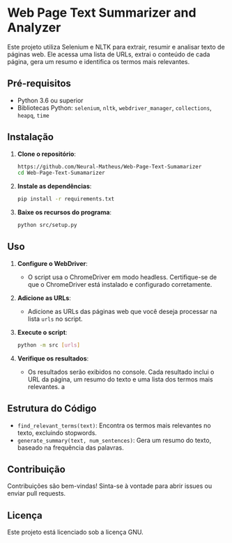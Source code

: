 # Web Page Text Summarizer and Analyzer

Este projeto utiliza Selenium e NLTK para extrair, resumir e analisar texto de páginas web. Ele acessa uma lista de URLs, extrai o conteúdo de cada página, gera um resumo e identifica os termos mais relevantes.

## Pré-requisitos

- Python 3.6 ou superior
- Bibliotecas Python: `selenium`, `nltk`, `webdriver_manager`, `collections`, `heapq`, `time`

## Instalação

1. **Clone o repositório**:
    ```sh
    https://github.com/Neural-Matheus/Web-Page-Text-Sumamarizer
    cd Web-Page-Text-Sumamarizer
    ```

2. **Instale as dependências**:
    ```sh
    pip install -r requirements.txt
    ```

3. **Baixe os recursos do programa**:
    ```bash
    python src/setup.py
    ```
## Uso


1. **Configure o WebDriver**:
    - O script usa o ChromeDriver em modo headless. Certifique-se de que o ChromeDriver está instalado e configurado corretamente.

2. **Adicione as URLs**:
    - Adicione as URLs das páginas web que você deseja processar na lista `urls` no script.

3. **Execute o script**:
    ```bash
    python -m src [urls]
    ```

4. **Verifique os resultados**:
    - Os resultados serão exibidos no console. Cada resultado inclui o URL da página, um resumo do texto e uma lista dos termos mais relevantes.
a
## Estrutura do Código

- `find_relevant_terms(text)`: Encontra os termos mais relevantes no texto, excluindo stopwords.
- `generate_summary(text, num_sentences)`: Gera um resumo do texto, baseado na frequência das palavras.

## Contribuição

Contribuições são bem-vindas! Sinta-se à vontade para abrir issues ou enviar pull requests.

## Licença

Este projeto está licenciado sob a licença GNU.

